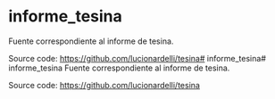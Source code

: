 # informe_tesina
Fuente correspondiente al informe de tesina.

Source code: https://github.com/lucionardelli/tesina# informe_tesina# informe_tesina
Fuente correspondiente al informe de tesina.

Source code: https://github.com/lucionardelli/tesina
